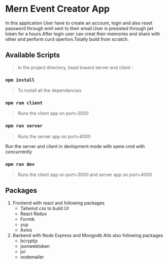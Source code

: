 # Mern Event Creator App

In this application User have to create an account, login and also reset password through emil sent to their email.User is presisted through jwt token for a hours.After login user can creat their memories and share with other and perform curd opertion.Totally build from scratch.

## Available Scripts

> In the project directory, head toward server and client :

### `npm install`

> To install all the dependencies

### `npm rum client`

> Runs the client app on port=3000

### `npm run server`

> Runs the server app on port=4000

Run the server and client in devlopment mode with same cmd with concurrently

### `npm run dev`

> Runs the client app on port=3000 and server app on port=4000

## Packages

1. Frontend with react and following packages
   - Tailwind css to build UI
   - React Redux
   - Formik
   - yup
   - Axios
2. Backend with Node Express and Mongodb Alts also following packages
   - bcryptjs
   - jsonwebtoken
   - joi
   - nodemailer
